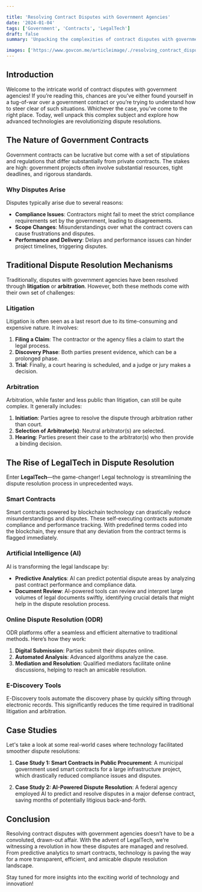 ```yaml
---

title: 'Resolving Contract Disputes with Government Agencies'
date: '2024-01-04'
tags: ['Government', 'Contracts', 'LegalTech']
draft: false
summary: 'Unpacking the complexities of contract disputes with government agencies and how technology is paving the way for smoother resolutions.'

images: ['https://www.govcon.me/articleimage/./resolving_contract_disputes_with_government_agencies.webp']
---
```


## Introduction

Welcome to the intricate world of contract disputes with government agencies! If you’re reading this, chances are you’ve either found yourself in a tug-of-war over a government contract or you’re trying to understand how to steer clear of such situations. Whichever the case, you’ve come to the right place. Today, well unpack this complex subject and explore how advanced technologies are revolutionizing dispute resolutions.

## The Nature of Government Contracts

Government contracts can be lucrative but come with a set of stipulations and regulations that differ substantially from private contracts. The stakes are high: government projects often involve substantial resources, tight deadlines, and rigorous standards. 

### Why Disputes Arise

Disputes typically arise due to several reasons:

- **Compliance Issues**: Contractors might fail to meet the strict compliance requirements set by the government, leading to disagreements.
- **Scope Changes**: Misunderstandings over what the contract covers can cause frustrations and disputes.
- **Performance and Delivery**: Delays and performance issues can hinder project timelines, triggering disputes.

## Traditional Dispute Resolution Mechanisms

Traditionally, disputes with government agencies have been resolved through **litigation** or **arbitration**. However, both these methods come with their own set of challenges:

### Litigation

Litigation is often seen as a last resort due to its time-consuming and expensive nature. It involves:

1. **Filing a Claim**: The contractor or the agency files a claim to start the legal process.
2. **Discovery Phase**: Both parties present evidence, which can be a prolonged phase.
3. **Trial**: Finally, a court hearing is scheduled, and a judge or jury makes a decision.

### Arbitration

Arbitration, while faster and less public than litigation, can still be quite complex. It generally includes:

1. **Initiation**: Parties agree to resolve the dispute through arbitration rather than court.
2. **Selection of Arbitrator(s)**: Neutral arbitrator(s) are selected.
3. **Hearing**: Parties present their case to the arbitrator(s) who then provide a binding decision.

## The Rise of LegalTech in Dispute Resolution

Enter **LegalTech**—the game-changer! Legal technology is streamlining the dispute resolution process in unprecedented ways.

### Smart Contracts

Smart contracts powered by blockchain technology can drastically reduce misunderstandings and disputes. These self-executing contracts automate compliance and performance tracking. With predefined terms coded into the blockchain, they ensure that any deviation from the contract terms is flagged immediately.

### Artificial Intelligence (AI)

AI is transforming the legal landscape by:

- **Predictive Analytics**: AI can predict potential dispute areas by analyzing past contract performance and compliance data.
- **Document Review**: AI-powered tools can review and interpret large volumes of legal documents swiftly, identifying crucial details that might help in the dispute resolution process.
  

### Online Dispute Resolution (ODR)

ODR platforms offer a seamless and efficient alternative to traditional methods. Here’s how they work:

1. **Digital Submission**: Parties submit their disputes online.
2. **Automated Analysis**: Advanced algorithms analyze the case.
3. **Mediation and Resolution**: Qualified mediators facilitate online discussions, helping to reach an amicable resolution.

### E-Discovery Tools

E-Discovery tools automate the discovery phase by quickly sifting through electronic records. This significantly reduces the time required in traditional litigation and arbitration.

## Case Studies

Let's take a look at some real-world cases where technology facilitated smoother dispute resolutions:

1. **Case Study 1: Smart Contracts in Public Procurement**: A municipal government used smart contracts for a large infrastructure project, which drastically reduced compliance issues and disputes.
   
2. **Case Study 2: AI-Powered Dispute Resolution**: A federal agency employed AI to predict and resolve disputes in a major defense contract, saving months of potentially litigious back-and-forth.

## Conclusion

Resolving contract disputes with government agencies doesn’t have to be a convoluted, drawn-out affair. With the advent of LegalTech, we’re witnessing a revolution in how these disputes are managed and resolved. From predictive analytics to smart contracts, technology is paving the way for a more transparent, efficient, and amicable dispute resolution landscape.

Stay tuned for more insights into the exciting world of technology and innovation!